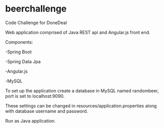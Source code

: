 # beerchallenge
Code Challenge for DoneDeal

Web application comprised of Java REST api and Angular.js front end.

  Components:
  
  -Spring Boot
  
  -Spring Data Jpa
  
  -Angular.js
  
  -MySQL
  
  To set up the application create a database in MySQL named randombeer, port is set to localhost:9090. 
  
  These settings can be changed in resources/application.properties along with database username and password.
  
  Run as Java application.

